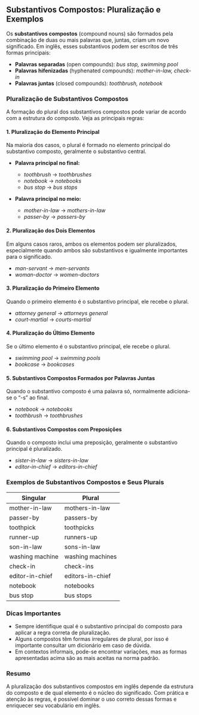 
## Substantivos Compostos: Pluralização e Exemplos

Os **substantivos compostos** (compound nouns) são formados pela combinação de duas ou mais palavras que, juntas, criam um novo significado. Em inglês, esses substantivos podem ser escritos de três formas principais:

- **Palavras separadas** (open compounds): _bus stop, swimming pool_
- **Palavras hifenizadas** (hyphenated compounds): _mother-in-law, check-in_
- **Palavras juntas** (closed compounds): _toothbrush, notebook_

### Pluralização de Substantivos Compostos

A formação do plural dos substantivos compostos pode variar de acordo com a estrutura do composto. Veja as principais regras:

#### 1. Pluralização do Elemento Principal

Na maioria dos casos, o plural é formado no elemento principal do substantivo composto, geralmente o substantivo central.

- **Palavra principal no final:**  
  - _toothbrush_ → _toothbrushes_  
  - _notebook_ → _notebooks_  
  - _bus stop_ → _bus stops_

- **Palavra principal no meio:**  
  - _mother-in-law_ → _mothers-in-law_  
  - _passer-by_ → _passers-by_

#### 2. Pluralização dos Dois Elementos

Em alguns casos raros, ambos os elementos podem ser pluralizados, especialmente quando ambos são substantivos e igualmente importantes para o significado.

- _man-servant_ → _men-servants_  
- _woman-doctor_ → _women-doctors_

#### 3. Pluralização do Primeiro Elemento

Quando o primeiro elemento é o substantivo principal, ele recebe o plural.

- _attorney general_ → _attorneys general_  
- _court-martial_ → _courts-martial_

#### 4. Pluralização do Último Elemento

Se o último elemento é o substantivo principal, ele recebe o plural.

- _swimming pool_ → _swimming pools_  
- _bookcase_ → _bookcases_

#### 5. Substantivos Compostos Formados por Palavras Juntas

Quando o substantivo composto é uma palavra só, normalmente adiciona-se o “-s” ao final.

- _notebook_ → _notebooks_  
- _toothbrush_ → _toothbrushes_

#### 6. Substantivos Compostos com Preposições

Quando o composto inclui uma preposição, geralmente o substantivo principal é pluralizado.

- _sister-in-law_ → _sisters-in-law_  
- _editor-in-chief_ → _editors-in-chief_

### Exemplos de Substantivos Compostos e Seus Plurais

| Singular           | Plural             |
|--------------------|--------------------|
| mother-in-law      | mothers-in-law     |
| passer-by          | passers-by         |
| toothpick          | toothpicks         |
| runner-up          | runners-up         |
| son-in-law         | sons-in-law        |
| washing machine    | washing machines   |
| check-in           | check-ins          |
| editor-in-chief    | editors-in-chief   |
| notebook           | notebooks          |
| bus stop           | bus stops          |

### Dicas Importantes

- Sempre identifique qual é o substantivo principal do composto para aplicar a regra correta de pluralização.
- Alguns compostos têm formas irregulares de plural, por isso é importante consultar um dicionário em caso de dúvida.
- Em contextos informais, pode-se encontrar variações, mas as formas apresentadas acima são as mais aceitas na norma padrão.

### Resumo

A pluralização dos substantivos compostos em inglês depende da estrutura do composto e de qual elemento é o núcleo do significado. Com prática e atenção às regras, é possível dominar o uso correto dessas formas e enriquecer seu vocabulário em inglês.
```
